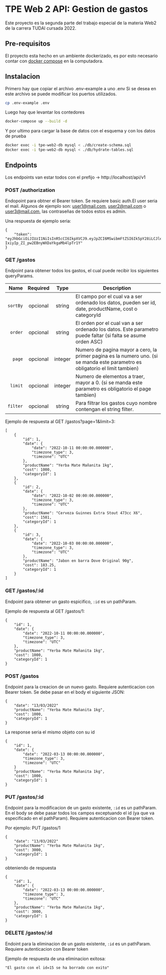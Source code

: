 # TPE Web 2 API: Gestion de gastos

Este proyecto es la segunda parte del trabajo especial de la materia Web2 de la carrera TUDAI cursada 2022.

## Pre-requisitos

El proyecto esta hecho en un ambiente dockerizado, es por esto necesario contar con [docker compose](https://docs.docker.com/compose/install/) en la computadora.

## Instalacion

Primero hay que copiar el archivo .env-example a uno .env
Si se desea en este archivo se puede modificar los puertos utilizados.

```bash
cp .env-example .env
```
Luego hay que levantar los contedores

```bash
docker-compose up --build -d
```

Y por ultimo para cargar la base de datos con el esquema y con los datos de prueba

```bash
docker exec -i tpe-web2-db mysql < ./db/create-schema.sql
docker exec -i tpe-web2-db mysql < ./db/hydrate-tables.sql
```

## Endpoints

Los endpoints van estar todos con el prefijo -> http://localhost/api/v1

### POST /authorization

Endopoint para obtner el Bearer token. Se requiere basic auth.El user seria el mail. Algunos de ejemplo son: user1@mail.com, user2@mail.com o user3@mail.com, las contraseñas de todos estos es admin.

Una respuesta de ejemplo seria:
```
{
    "token": "eyJhbGciOiJIUzI1NiIsInR5cCI6IkpXVCJ9.eyJpZCI6MSwibmFtZSI6Ik5pY28iLCJleHAiOjE2NjgyODk2OTJ9.9WbWW5FB-IxiyIp_ZI_pw2EBnyWXDaYkgaMb4lpTr1Y"
}
```

### GET /gastos

Endpoint para obtener todos los gastos, el cual puede recibir los siguientes queryParams.

|          Name | Required |  Type   | Description                                                                                                                                                           |
| -------------:|:--------:|:-------:| --------------------------------------------------------------------------------------------------------------------------------------------------------------------- |
| `sortBy` | opcional | string | El campo por el cual va a ser ordenado los datos, pueden ser id, date, productName, cost o categoryId  |
| `order` | opcional | string | El orden por el cual van a ser ordenado los datos. Este parametro puede faltar (si falta se asume orden ASC) |
| `page` | opcional | integer | Numero de pagina mayor a cero, la primer pagina es la numero uno. (si se manda este parametro es obligatorio el limit tambien) |
| `limit` | opcional | integer | Numero de elementos a traer, mayor a 0. (si se manda este parametro es obligatorio el page tambien) |
| `filter` | opcional | string  | Para filtrar los gastos cuyo nombre contengan el string filter. |

Ejemplo de respuesta al GET /gastos?page=1&limit=3:
```
[
    {
        "id": 1,
        "date": {
            "date": "2022-10-11 00:00:00.000000",
            "timezone_type": 3,
            "timezone": "UTC"
        },
        "productName": "Yerba Mate Mañanita 1kg",
        "cost": 1000,
        "categoryId": 1
    },
    {
        "id": 2,
        "date": {
            "date": "2022-10-02 00:00:00.000000",
            "timezone_type": 3,
            "timezone": "UTC"
        },
        "productName": "Cerveza Guinnes Extra Stout 473cc X6",
        "cost": 1581,
        "categoryId": 1
    },
    {
        "id": 3,
        "date": {
            "date": "2022-10-03 00:00:00.000000",
            "timezone_type": 3,
            "timezone": "UTC"
        },
        "productName": "Jabon en barra Dove Original 90g",
        "cost": 183.25,
        "categoryId": 1
    }
]
```


### GET /gastos/:id

Endpoint para obtener un gasto espicifico, `:id` es un pathParam.

Ejemplo de respuesta al GET /gastos/1:

```
{
    "id": 1,
    "date": {
        "date": "2022-10-11 00:00:00.000000",
        "timezone_type": 3,
        "timezone": "UTC"
    },
    "productName": "Yerba Mate Mañanita 1kg",
    "cost": 1000,
    "categoryId": 1
}
```


### POST /gastos

Endpoint para la creacion de un nuevo gasto. Requiere autenticacion con Bearer token. Se debe pasar en el body el siguiente JSON:
```
{
    "date": "13/03/2022"
    "productName": "Yerba Mate Mañanita 1kg",
    "cost": 1000,
    "categoryId": 1
}
```
La response seria el mismo objeto con su id
```
{
	"id": 1,
    "date": {
        "date": "2022-03-13 00:00:00.000000",
        "timezone_type": 3,
        "timezone": "UTC"
    }
    "productName": "Yerba Mate Mañanita 1kg",
    "cost": 1000,
    "categoryId": 1
}
```

### PUT /gastos/:id

Endpoint para la modificacion de un gasto existente, `:id` es un pathParam. En el body se debe pasar todos los campos exceptuando el id (ya que va especificado en el pathParam). Requiere autenticacion con Bearer token.

Por ejemplo:
PUT /gastos/1
```
{
    "date": "13/03/2022"
    "productName": "Yerba Mate Mañanita 1kg",
    "cost": 3000,
    "categoryId": 1
}
```
obteniendo de respuesta
```
{
    "id": 1,
    "date": {
        "date": "2022-03-13 00:00:00.000000",
        "timezone_type": 3,
        "timezone": "UTC"
    },
    "productName": "Yerba Mate Mañanita 1kg",
    "cost": 3000,
    "categoryId": 1
}
```


### DELETE /gastos/:id

Endoint para la eliminacion de un gasto existente, `:id` es un pathParam. Requiere autenticacion con Bearer token

Ejemplo de respuesta de una eliminacion exitosa:
```
"El gasto con el id=15 se ha borrado con exito"
```